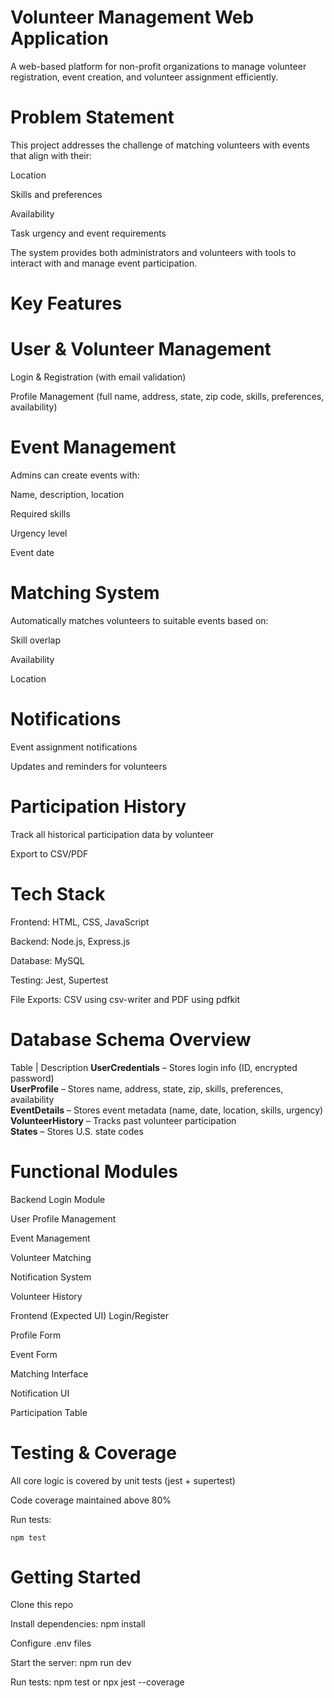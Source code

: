 # Volunteer Management Web Application
A web-based platform for non-profit organizations to manage volunteer registration, event creation, and volunteer assignment efficiently.

# Problem Statement
This project addresses the challenge of matching volunteers with events that align with their:

Location

Skills and preferences

Availability

Task urgency and event requirements

The system provides both administrators and volunteers with tools to interact with and manage event participation.

# Key Features
# User & Volunteer Management
Login & Registration (with email validation)

Profile Management (full name, address, state, zip code, skills, preferences, availability)

# Event Management
Admins can create events with:

Name, description, location

Required skills

Urgency level

Event date

# Matching System
Automatically matches volunteers to suitable events based on:

Skill overlap

Availability

Location

# Notifications
Event assignment notifications

Updates and reminders for volunteers

# Participation History
Track all historical participation data by volunteer

Export to CSV/PDF

# Tech Stack
Frontend:  HTML, CSS, JavaScript

Backend: Node.js, Express.js

Database: MySQL

Testing: Jest, Supertest

File Exports: CSV using csv-writer and PDF using pdfkit

#  Database Schema Overview

Table | Description
**UserCredentials** – Stores login info (ID, encrypted password)  
**UserProfile** – Stores name, address, state, zip, skills, preferences, availability  
**EventDetails** – Stores event metadata (name, date, location, skills, urgency)  
**VolunteerHistory** – Tracks past volunteer participation  
**States** – Stores U.S. state codes  

# Functional Modules
Backend
Login Module

User Profile Management

Event Management

Volunteer Matching

Notification System

Volunteer History

Frontend (Expected UI)
Login/Register

Profile Form

Event Form

Matching Interface

Notification UI

Participation Table

#  Testing & Coverage
All core logic is covered by unit tests (jest + supertest)

Code coverage maintained above 80%

Run tests:

```
npm test
```

#  Getting Started
Clone this repo

Install dependencies: npm install

Configure .env files

Start the server: npm run dev

Run tests: npm test or npx jest --coverage
